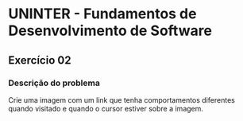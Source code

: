 # UNINTER - Fundamentos de Desenvolvimento de Software
## Exercício 02

### Descrição do problema
Crie uma imagem com um link que tenha comportamentos diferentes quando visitado e quando o cursor estiver sobre a imagem.
